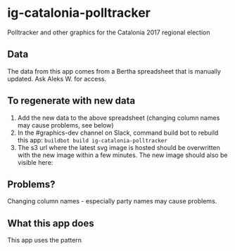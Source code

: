 # ig-catalonia-polltracker

Polltracker and other graphics for the Catalonia 2017 regional election

## Data
The data from this app comes from a Bertha spreadsheet that is manually updated. Ask Aleks W. for access.

## To regenerate with new data
1) Add the new data to the above spreadsheet (changing column names may cause problems, see below)
2) In the #graphics-dev channel on Slack, command build bot to rebuild this app: `buildbot build ig-catalonia-polltracker`
3) The s3 url where the latest svg image is hosted should be overwritten with the
new image within a few minutes. The new image should also be visible here:

## Problems?
Changing column names - especially party names may cause problems.

## What this app does
This app uses the pattern

